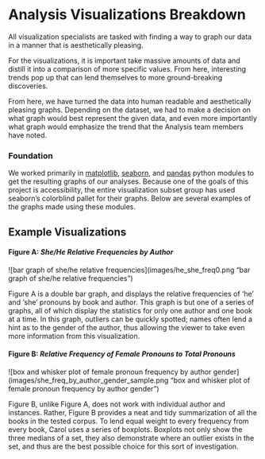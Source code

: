 # Analysis Visualizations Breakdown

All visualization specialists are tasked with finding a way to graph our data in a manner that is
aesthetically pleasing.

For the visualizations, it is important take massive amounts of data and distill it into a 
comparison of more specific values. From here, interesting trends pop up that can lend themselves 
to more ground-breaking discoveries.

From here, we have turned the data into human readable and aesthetically pleasing graphs. 
Depending on the dataset, we had to make a decision on what graph would best represent the given 
data, and even more importantly what graph would emphasize the trend that the Analysis team members 
have noted.

### Foundation

We worked primarily in [matplotlib](https://matplotlib.org/contents.html), [seaborn](http://seaborn.pydata.org/index.html), 
and [pandas](https://pandas.pydata.org/)
 python modules to get the resulting graphs of our analyses. Because one of the goals of this project is accessibility, the entire visualization subset group has used seaborn’s colorblind pallet for their graphs. Below are several examples of the graphs made using these modules.

## Example Visualizations

#### Figure A: *She/He Relative Frequencies by Author*

![bar graph of she/he relative frequencies](images/he_she_freq0.png “bar graph of she/he relative frequencies”)


Figure A is a double bar graph, and displays the relative frequencies of ‘he’ and ‘she’ pronouns by book and author. This graph is but one of a series of graphs, all of which display the statistics for only one author and one book at a time. In this graph, outliers can be quickly spotted; names often lend a hint as to the gender of the author, thus allowing the viewer to take even more information from this visualization.

#### Figure B: *Relative Frequency of Female Pronouns to Total Pronouns*

![box and whisker plot of female pronoun frequency by author gender](images/she_freq_by_author_gender_sample.png “box and whisker plot of female pronoun frequency by author gender”)

Figure B, unlike Figure A, does not work with individual author and instances. Rather, Figure B provides a neat and tidy summarization of all the books in the tested corpus. To lend equal weight to every frequency from every book, Carol uses a series of boxplots. Boxplots not only show the three medians of a set, they also demonstrate where an outlier exists in the set, and thus are the best possible choice for this sort of investigation.


